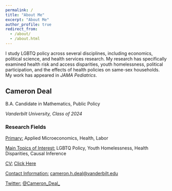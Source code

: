 ```yaml
---
permalink: /
title: "About Me"
excerpt: "About Me"
author_profile: true
redirect_from: 
  - /about/
  - /about.html
---
```

I study LGBTQ policy across several disciplines, including economics, political science, and health services research. My research has specifically examined health risk and access disparities, youth homelessness, political participation, and the effects of health policies on same-sex households. My work has appeared in *JAMA Pediatrics*.

## Cameron Deal
B.A. Candidate in Mathematics, Public Policy 

*Vanderbilt University, Class of 2024*

### Research Fields
<u>Primary:</u> Applied Microeconomics, Health, Labor

<u>Main Topics of Interest:</u> LGBTQ Policy, Youth Homelessness, Health Disparities, Causal Inference

<u>CV:</u> [Click Here](https://cameron-deal.github.io//files/Deal_Cameron_04_2022.pdf)

<u>Contact Information:</u> [cameron.h.deal@vanderbilt.edu](cameron.h.deal@vanderbilt.edu)

<u>Twitter:</u> [@Cameron_Deal_](https://twitter.com/Cameron_Deal_)
